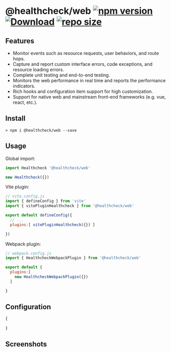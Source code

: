 # @healthcheck/web [![npm version](https://img.shields.io/npm/v/@healthcheck/web.svg?style=flat-square)]() [![Download](https://img.shields.io/npm/dm/@healthcheck/web)]() [![repo size](https://img.shields.io/bundlejs/size/@healthcheck/web)]()

## Features

- Monitor events such as resource requests, user behaviors, and route hops.
- Capture and report custom interface errors, code exceptions, and resource loading errors.
- Complete unit testing and end-to-end testing.
- Monitors the web performance in real time and reports the performance indicators.
- Rich hooks and configuration item support for high customization.
- Support for native web and mainstream front-end frameworks (e.g. vue, react, etc.).

## Install

```shell
> npm i @healthcheck/web --save

```

## Usage

Global import:

```js
import Healthcheck '@healthcheck/web'

new Healthcheck({})

```

Vite plugin:

```js
// vite.config.js
import { defineConfig } from 'vite'
import { vitePluginHealthcheck } from '@healthcheck/web'

export default defineConfig({
  // ...
  plugins:[ vitePluginHealthcheck({}) ]

})

```

Webpack plugin:

```js
// webpack.config.js
import { HealthcheckWebpackPlugin } from '@healthcheck/web'

export default {
  plugins:[
    new HealthcheckWebpackPlugin({})
  ]  

}

```

## Configuration

```js
{
  
}

```

## Screenshots

